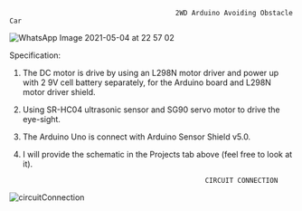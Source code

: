                                              2WD Arduino Avoiding Obstacle Car
                                                          
![WhatsApp Image 2021-05-04 at 22 57 02](https://user-images.githubusercontent.com/61658325/119260864-5910d380-bc07-11eb-98ae-d3c963ff5d08.jpeg)




Specification:

1) The DC motor is drive by using an L298N motor driver and power up with 2 9V cell battery separately, for the Arduino board and L298N motor driver shield.

2) Using SR-HC04 ultrasonic sensor and SG90 servo motor to drive the eye-sight. 

3) The Arduino Uno is connect with Arduino Sensor Shield v5.0.

4) I will provide the schematic in the Projects tab above (feel free to look at it).

                                                    CIRCUIT CONNECTION
                                                    
![circuitConnection](https://user-images.githubusercontent.com/61658325/119263268-f58ba380-bc10-11eb-8ff5-1a5f9eea473e.jpg)





